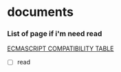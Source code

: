 # documents

### List of page if i'm need read

[ECMASCRIPT COMPATIBILITY TABLE](https://kangax.github.io/compat-table/es6/#__proto___in_object_literals)

- [ ] read
